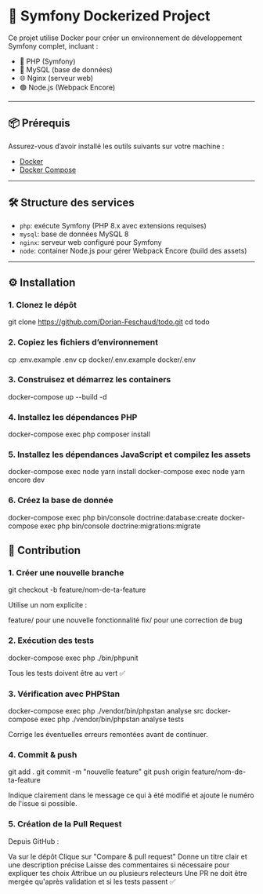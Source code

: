 # 🚀 Symfony Dockerized Project

Ce projet utilise Docker pour créer un environnement de développement Symfony complet, incluant :

- 🐘 PHP (Symfony)
- 🐬 MySQL (base de données)
- 🌐 Nginx (serveur web)
- 🟢 Node.js (Webpack Encore)

---

## 📦 Prérequis

Assurez-vous d’avoir installé les outils suivants sur votre machine :

- [Docker](https://www.docker.com/)
- [Docker Compose](https://docs.docker.com/compose/)

---

## 🛠 Structure des services

- `php`: exécute Symfony (PHP 8.x avec extensions requises)
- `mysql`: base de données MySQL 8
- `nginx`: serveur web configuré pour Symfony
- `node`: container Node.js pour gérer Webpack Encore (build des assets)

---

## ⚙️ Installation

### 1. Clonez le dépôt

git clone https://github.com/Dorian-Feschaud/todo.git
cd todo


### 2. Copiez les fichiers d’environnement

cp .env.example .env
cp docker/.env.example docker/.env

### 3. Construisez et démarrez les containers

docker-compose up --build -d

### 4. Installez les dépendances PHP

docker-compose exec php composer install

### 5. Installez les dépendances JavaScript et compilez les assets

docker-compose exec node yarn install
docker-compose exec node yarn encore dev

### 6. Créez la base de donnée

docker-compose exec php bin/console doctrine:database:create
docker-compose exec php bin/console doctrine:migrations:migrate



## 🤝 Contribution

### 1. Créer une nouvelle branche

git checkout -b feature/nom-de-ta-feature

Utilise un nom explicite :

feature/ pour une nouvelle fonctionnalité
fix/ pour une correction de bug

### 2. Exécution des tests

docker-compose exec php ./bin/phpunit

Tous les tests doivent être au vert ✅

### 3. Vérification avec PHPStan

docker-compose exec php ./vendor/bin/phpstan analyse src
docker-compose exec php ./vendor/bin/phpstan analyse tests

Corrige les éventuelles erreurs remontées avant de continuer.

### 4. Commit & push

git add .
git commit -m "nouvelle feature"
git push origin feature/nom-de-ta-feature

Indique clairement dans le message ce qui à été modifié et ajoute le numéro de l'issue si possible.

### 5. Création de la Pull Request

Depuis GitHub :

Va sur le dépôt
Clique sur "Compare & pull request"
Donne un titre clair et une description précise
Laisse des commentaires si nécessaire pour expliquer tes choix
Attribue un ou plusieurs relecteurs
Une PR ne doit être mergée qu'après validation et si les tests passent ✅